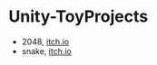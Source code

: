 # Unity-ToyProjects

- 2048, [itch.io](https://curaai00.itch.io/2048-clone)
- snake, [itch.io](https://curaai00.itch.io/snake)